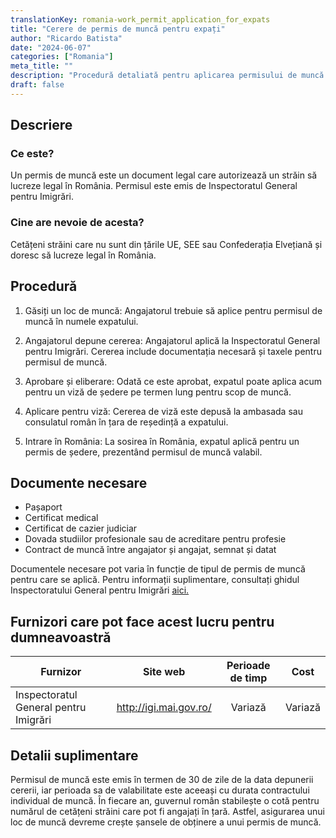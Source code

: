 ```yaml
---
translationKey: romania-work_permit_application_for_expats
title: "Cerere de permis de muncă pentru expați"
author: "Ricardo Batista"
date: "2024-06-07"
categories: ["Romania"]
meta_title: ""
description: "Procedură detaliată pentru aplicarea permisului de muncă în România pentru expați"
draft: false
---
```


## Descriere
### Ce este?
Un permis de muncă este un document legal care autorizează un străin să lucreze legal în România. Permisul este emis de Inspectoratul General pentru Imigrări.

### Cine are nevoie de acesta?
Cetățeni străini care nu sunt din țările UE, SEE sau Confederația Elvețiană și doresc să lucreze legal în România.

## Procedură
1. Găsiți un loc de muncă: Angajatorul trebuie să aplice pentru permisul de muncă în numele expatului.

2. Angajatorul depune cererea: Angajatorul aplică la Inspectoratul General pentru Imigrări. Cererea include documentația necesară și taxele pentru permisul de muncă.

3. Aprobare și eliberare: Odată ce este aprobat, expatul poate aplica acum pentru un viză de ședere pe termen lung pentru scop de muncă.

4. Aplicare pentru viză: Cererea de viză este depusă la ambasada sau consulatul român în țara de reședință a expatului.

5. Intrare în România: La sosirea în România, expatul aplică pentru un permis de ședere, prezentând permisul de muncă valabil.

## Documente necesare
- Pașaport
- Certificat medical
- Certificat de cazier judiciar
- Dovada studiilor profesionale sau de acreditare pentru profesie
- Contract de muncă între angajator și angajat, semnat și datat

Documentele necesare pot varia în funcție de tipul de permis de muncă pentru care se aplică. Pentru informații suplimentare, consultați ghidul Inspectoratului General pentru Imigrări [aici.](http://igi.mai.gov.ro/en/content/employment)

## Furnizori care pot face acest lucru pentru dumneavoastră

| Furnizor        |     Site web     |     Perioade de timp    |       Cost      |
| --------------- | --------------- |  :-------------: | :-------------: |
| Inspectoratul General pentru Imigrări     |  http://igi.mai.gov.ro/       |      Variază      |        Variază       |

## Detalii suplimentare
Permisul de muncă este emis în termen de 30 de zile de la data depunerii cererii, iar perioada sa de valabilitate este aceeași cu durata contractului individual de muncă.
În fiecare an, guvernul român stabilește o cotă pentru numărul de cetățeni străini care pot fi angajați în țară. Astfel, asigurarea unui loc de muncă devreme crește șansele de obținere a unui permis de muncă.